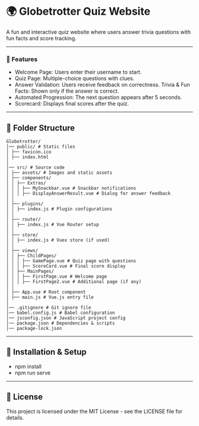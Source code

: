 # 🌍 Globetrotter Quiz Website

A fun and interactive quiz website where users answer trivia questions with fun facts and score tracking.

---

### 📌 Features

- Welcome Page: Users enter their username to start.
- Quiz Page: Multiple-choice questions with clues.
- Answer Validation: Users receive feedback on correctness.
  Trivia & Fun Facts: Shown only if the answer is correct.
- Automated Progression: The next question appears after 5 seconds.
- Scorecard: Displays final scores after the quiz.

---

## 📂 Folder Structure

```
Globetrotter/
│── public/ # Static files
│ ├── favicon.ico
│ ├── index.html
│
│── src/ # Source code
│ ├── assets/ # Images and static assets
│ ├── components/
│ │ ├── Extras/
│ │ │ ├── MySnackbar.vue # Snackbar notifications
│ │ │ ├── DisplayAnswerResult.vue # Dialog for answer feedback
│ │
│ ├── plugins/
│ │ ├── index.js # Plugin configurations
│ │
│ ├── router/
│ │ ├── index.js # Vue Router setup
│ │
│ ├── store/
│ │ ├── index.js # Vuex store (if used)
│ │
│ ├── views/
│ │ ├── ChildPages/
│ │ │ ├── GamePage.vue # Quiz page with questions
│ │ │ ├── ScoreCard.vue # Final score display
│ │ ├── MainPages/
│ │ │ ├── FirstPage.vue # Welcome page
│ │ │ ├── FirstPage2.vue # Additional page (if any)
│ │
│ ├── App.vue # Root component
│ ├── main.js # Vue.js entry file
│
│── .gitignore # Git ignore file
│── babel.config.js # Babel configuration
│── jsconfig.json # JavaScript project config
│── package.json # Dependencies & scripts
│── package-lock.json
```

---

## 🚀 Installation & Setup

- npm install
- npm run serve

---

## 📜 License

This project is licensed under the MIT License - see the LICENSE file for details.
